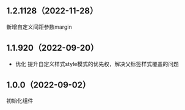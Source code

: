 ## 1.2.1128（2022-11-28）
新增自定义间距参数margin
## 1.1.920（2022-09-20）
- 优化 提升自定义样式style模式的优先权，解决父标签样式覆盖的问题
## 1.0.0（2022-09-02）
初始化组件
